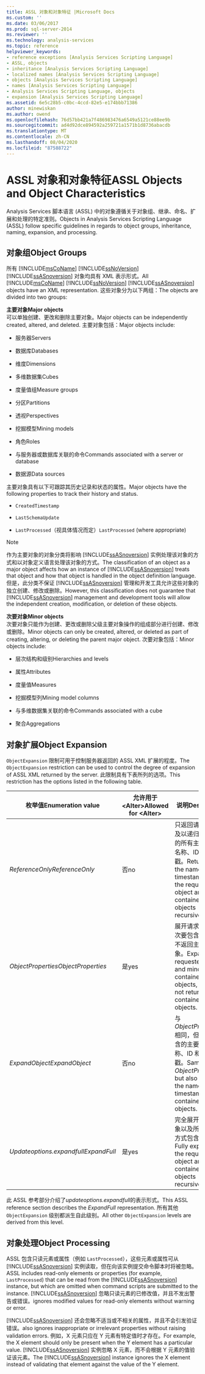 ```yaml
---
title: ASSL 对象和对象特征 |Microsoft Docs
ms.custom: ''
ms.date: 03/06/2017
ms.prod: sql-server-2014
ms.reviewer: ''
ms.technology: analysis-services
ms.topic: reference
helpviewer_keywords:
- reference exceptions [Analysis Services Scripting Language]
- ASSL, objects
- inheritance [Analysis Services Scripting Language]
- localized names [Analysis Services Scripting Language]
- objects [Analysis Services Scripting Language]
- names [Analysis Services Scripting Language]
- Analysis Services Scripting Language, objects
- expansion [Analysis Services Scripting Language]
ms.assetid: 6e5c28b5-c0bc-4ccd-82e5-e174bbb71386
author: minewiskan
ms.author: owend
ms.openlocfilehash: 76d57bb421a7f486983476a6549a5121ce88ee9b
ms.sourcegitcommit: ad4d92dce894592a259721a1571b1d8736abacdb
ms.translationtype: MT
ms.contentlocale: zh-CN
ms.lasthandoff: 08/04/2020
ms.locfileid: "87588722"
---
```

# <a name="assl-objects-and-object-characteristics"></a><span data-ttu-id="a74ec-102">ASSL 对象和对象特征</span><span class="sxs-lookup"><span data-stu-id="a74ec-102">ASSL Objects and Object Characteristics</span></span>
  <span data-ttu-id="a74ec-103">Analysis Services 脚本语言 (ASSL) 中的对象遵循关于对象组、继承、命名、扩展和处理的特定准则。</span><span class="sxs-lookup"><span data-stu-id="a74ec-103">Objects in Analysis Services Scripting Language (ASSL) follow specific guidelines in regards to object groups, inheritance, naming, expansion, and processing.</span></span>  
  
## <a name="object-groups"></a><span data-ttu-id="a74ec-104">对象组</span><span class="sxs-lookup"><span data-stu-id="a74ec-104">Object Groups</span></span>  
 <span data-ttu-id="a74ec-105">所有 [!INCLUDE[msCoName](../../../includes/msconame-md.md)] [!INCLUDE[ssNoVersion](../../../includes/ssnoversion-md.md)] [!INCLUDE[ssASnoversion](../../../includes/ssasnoversion-md.md)] 对象均具有 XML 表示形式。</span><span class="sxs-lookup"><span data-stu-id="a74ec-105">All [!INCLUDE[msCoName](../../../includes/msconame-md.md)] [!INCLUDE[ssNoVersion](../../../includes/ssnoversion-md.md)] [!INCLUDE[ssASnoversion](../../../includes/ssasnoversion-md.md)] objects have an XML representation.</span></span> <span data-ttu-id="a74ec-106">这些对象分为以下两组：</span><span class="sxs-lookup"><span data-stu-id="a74ec-106">The objects are divided into two groups:</span></span>  
  
 <span data-ttu-id="a74ec-107">**主要对象**</span><span class="sxs-lookup"><span data-stu-id="a74ec-107">**Major objects**</span></span>  
 <span data-ttu-id="a74ec-108">可以单独创建、更改和删除主要对象。</span><span class="sxs-lookup"><span data-stu-id="a74ec-108">Major objects can be independently created, altered, and deleted.</span></span> <span data-ttu-id="a74ec-109">主要对象包括：</span><span class="sxs-lookup"><span data-stu-id="a74ec-109">Major objects include:</span></span>  
  
-   <span data-ttu-id="a74ec-110">服务器</span><span class="sxs-lookup"><span data-stu-id="a74ec-110">Servers</span></span>  
  
-   <span data-ttu-id="a74ec-111">数据库</span><span class="sxs-lookup"><span data-stu-id="a74ec-111">Databases</span></span>  
  
-   <span data-ttu-id="a74ec-112">维度</span><span class="sxs-lookup"><span data-stu-id="a74ec-112">Dimensions</span></span>  
  
-   <span data-ttu-id="a74ec-113">多维数据集</span><span class="sxs-lookup"><span data-stu-id="a74ec-113">Cubes</span></span>  
  
-   <span data-ttu-id="a74ec-114">度量值组</span><span class="sxs-lookup"><span data-stu-id="a74ec-114">Measure groups</span></span>  
  
-   <span data-ttu-id="a74ec-115">分区</span><span class="sxs-lookup"><span data-stu-id="a74ec-115">Partitions</span></span>  
  
-   <span data-ttu-id="a74ec-116">透视</span><span class="sxs-lookup"><span data-stu-id="a74ec-116">Perspectives</span></span>  
  
-   <span data-ttu-id="a74ec-117">挖掘模型</span><span class="sxs-lookup"><span data-stu-id="a74ec-117">Mining models</span></span>  
  
-   <span data-ttu-id="a74ec-118">角色</span><span class="sxs-lookup"><span data-stu-id="a74ec-118">Roles</span></span>  
  
-   <span data-ttu-id="a74ec-119">与服务器或数据库关联的命令</span><span class="sxs-lookup"><span data-stu-id="a74ec-119">Commands associated with a server or database</span></span>  
  
-   <span data-ttu-id="a74ec-120">数据源</span><span class="sxs-lookup"><span data-stu-id="a74ec-120">Data sources</span></span>  
  
 <span data-ttu-id="a74ec-121">主要对象具有以下可跟踪其历史记录和状态的属性。</span><span class="sxs-lookup"><span data-stu-id="a74ec-121">Major objects have the following properties to track their history and status.</span></span>  
  
-   `CreatedTimestamp`  
  
-   `LastSchemaUpdate`  
  
-   <span data-ttu-id="a74ec-122">`LastProcessed`（视具体情况而定）</span><span class="sxs-lookup"><span data-stu-id="a74ec-122">`LastProcessed` (where appropriate)</span></span>  
  
> [!NOTE]  
>  <span data-ttu-id="a74ec-123">作为主要对象的对象分类将影响 [!INCLUDE[ssASnoversion](../../../includes/ssasnoversion-md.md)] 实例处理该对象的方式和以对象定义语言处理该对象的方式。</span><span class="sxs-lookup"><span data-stu-id="a74ec-123">The classification of an object as a major object affects how an instance of [!INCLUDE[ssASnoversion](../../../includes/ssasnoversion-md.md)] treats that object and how that object is handled in the object definition language.</span></span> <span data-ttu-id="a74ec-124">但是，此分类不保证 [!INCLUDE[ssASnoversion](../../../includes/ssasnoversion-md.md)] 管理和开发工具允许这些对象的独立创建、修改或删除。</span><span class="sxs-lookup"><span data-stu-id="a74ec-124">However, this classification does not guarantee that [!INCLUDE[ssASnoversion](../../../includes/ssasnoversion-md.md)] management and development tools will allow the independent creation, modification, or deletion of these objects.</span></span>  
  
 <span data-ttu-id="a74ec-125">**次要对象**</span><span class="sxs-lookup"><span data-stu-id="a74ec-125">**Minor objects**</span></span>  
 <span data-ttu-id="a74ec-126">次要对象只能作为创建、更改或删除父级主要对象操作的组成部分进行创建、修改或删除。</span><span class="sxs-lookup"><span data-stu-id="a74ec-126">Minor objects can only be created, altered, or deleted as part of creating, altering, or deleting the parent major object.</span></span> <span data-ttu-id="a74ec-127">次要对象包括：</span><span class="sxs-lookup"><span data-stu-id="a74ec-127">Minor objects include:</span></span>  
  
-   <span data-ttu-id="a74ec-128">层次结构和级别</span><span class="sxs-lookup"><span data-stu-id="a74ec-128">Hierarchies and levels</span></span>  
  
-   <span data-ttu-id="a74ec-129">属性</span><span class="sxs-lookup"><span data-stu-id="a74ec-129">Attributes</span></span>  
  
-   <span data-ttu-id="a74ec-130">度量值</span><span class="sxs-lookup"><span data-stu-id="a74ec-130">Measures</span></span>  
  
-   <span data-ttu-id="a74ec-131">挖掘模型列</span><span class="sxs-lookup"><span data-stu-id="a74ec-131">Mining model columns</span></span>  
  
-   <span data-ttu-id="a74ec-132">与多维数据集关联的命令</span><span class="sxs-lookup"><span data-stu-id="a74ec-132">Commands associated with a cube</span></span>  
  
-   <span data-ttu-id="a74ec-133">聚合</span><span class="sxs-lookup"><span data-stu-id="a74ec-133">Aggregations</span></span>  
  
## <a name="object-expansion"></a><span data-ttu-id="a74ec-134">对象扩展</span><span class="sxs-lookup"><span data-stu-id="a74ec-134">Object Expansion</span></span>  
 <span data-ttu-id="a74ec-135">`ObjectExpansion` 限制可用于控制服务器返回的 ASSL XML 扩展的程度。</span><span class="sxs-lookup"><span data-stu-id="a74ec-135">The `ObjectExpansion` restriction can be used to control the degree of expansion of ASSL XML returned by the server.</span></span> <span data-ttu-id="a74ec-136">此限制具有下表所列的选项。</span><span class="sxs-lookup"><span data-stu-id="a74ec-136">This restriction has the options listed in the following table.</span></span>  
  
|<span data-ttu-id="a74ec-137">枚举值</span><span class="sxs-lookup"><span data-stu-id="a74ec-137">Enumeration value</span></span>|<span data-ttu-id="a74ec-138">允许用于\<Alter></span><span class="sxs-lookup"><span data-stu-id="a74ec-138">Allowed for \<Alter></span></span>|<span data-ttu-id="a74ec-139">说明</span><span class="sxs-lookup"><span data-stu-id="a74ec-139">Description</span></span>|  
|-----------------------|---------------------------|-----------------|  
|<span data-ttu-id="a74ec-140">*ReferenceOnly*</span><span class="sxs-lookup"><span data-stu-id="a74ec-140">*ReferenceOnly*</span></span>|<span data-ttu-id="a74ec-141">否</span><span class="sxs-lookup"><span data-stu-id="a74ec-141">no</span></span>|<span data-ttu-id="a74ec-142">只返回请求对象以及以递归方式包含的所有主要对象的名称、ID 和时间戳。</span><span class="sxs-lookup"><span data-stu-id="a74ec-142">Returns only the name, ID, and timestamp for the requested object and for all contained major objects recursively.</span></span>|  
|<span data-ttu-id="a74ec-143">*ObjectProperties*</span><span class="sxs-lookup"><span data-stu-id="a74ec-143">*ObjectProperties*</span></span>|<span data-ttu-id="a74ec-144">是</span><span class="sxs-lookup"><span data-stu-id="a74ec-144">yes</span></span>|<span data-ttu-id="a74ec-145">展开请求的对象和次要包含对象，但不返回主要包含对象。</span><span class="sxs-lookup"><span data-stu-id="a74ec-145">Expands the requested object and minor contained objects, but does not return major contained objects.</span></span>|  
|<span data-ttu-id="a74ec-146">*ExpandObject*</span><span class="sxs-lookup"><span data-stu-id="a74ec-146">*ExpandObject*</span></span>|<span data-ttu-id="a74ec-147">否</span><span class="sxs-lookup"><span data-stu-id="a74ec-147">no</span></span>|<span data-ttu-id="a74ec-148">与*ObjectProperties*相同，但还返回包含的主要对象的名称、ID 和时间戳。</span><span class="sxs-lookup"><span data-stu-id="a74ec-148">Same as *ObjectProperties*, but also returns the name, ID, and timestamp for contained major objects.</span></span>|  
|<span data-ttu-id="a74ec-149">*Updateoptions.expandfull*</span><span class="sxs-lookup"><span data-stu-id="a74ec-149">*ExpandFull*</span></span>|<span data-ttu-id="a74ec-150">是</span><span class="sxs-lookup"><span data-stu-id="a74ec-150">yes</span></span>|<span data-ttu-id="a74ec-151">完全展开请求的对象以及所有以递归方式包含的对象。</span><span class="sxs-lookup"><span data-stu-id="a74ec-151">Fully expands the requested object and all contained objects recursively.</span></span>|  
  
 <span data-ttu-id="a74ec-152">此 ASSL 参考部分介绍了*updateoptions.expandfull*的表示形式。</span><span class="sxs-lookup"><span data-stu-id="a74ec-152">This ASSL reference section describes the *ExpandFull* representation.</span></span> <span data-ttu-id="a74ec-153">所有其他 `ObjectExpansion` 级别都派生自此级别。</span><span class="sxs-lookup"><span data-stu-id="a74ec-153">All other `ObjectExpansion` levels are derived from this level.</span></span>  
  
## <a name="object-processing"></a><span data-ttu-id="a74ec-154">对象处理</span><span class="sxs-lookup"><span data-stu-id="a74ec-154">Object Processing</span></span>  
 <span data-ttu-id="a74ec-155">ASSL 包含只读元素或属性（例如 `LastProcessed`），这些元素或属性可从 [!INCLUDE[ssASnoversion](../../../includes/ssasnoversion-md.md)] 实例读取，但在向该实例提交命令脚本时将被忽略。</span><span class="sxs-lookup"><span data-stu-id="a74ec-155">ASSL includes read-only elements or properties (for example, `LastProcessed`) that can be read from the [!INCLUDE[ssASnoversion](../../../includes/ssasnoversion-md.md)] instance, but which are omitted when command scripts are submitted to the instance.</span></span> [!INCLUDE[ssASnoversion](../../../includes/ssasnoversion-md.md)] <span data-ttu-id="a74ec-156">忽略只读元素的已修改值，并且不发出警告或错误。</span><span class="sxs-lookup"><span data-stu-id="a74ec-156">ignores modified values for read-only elements without warning or error.</span></span>  
  
 [!INCLUDE[ssASnoversion](../../../includes/ssasnoversion-md.md)] <span data-ttu-id="a74ec-157">还会忽略不适当或不相关的属性，并且不会引发验证错误。</span><span class="sxs-lookup"><span data-stu-id="a74ec-157">also ignores inappropriate or irrelevant properties without raising validation errors.</span></span> <span data-ttu-id="a74ec-158">例如，X 元素只应在 Y 元素有特定值时才存在。</span><span class="sxs-lookup"><span data-stu-id="a74ec-158">For example, the X element should only be present when the Y element has a particular value.</span></span> <span data-ttu-id="a74ec-159">[!INCLUDE[ssASnoversion](../../../includes/ssasnoversion-md.md)] 实例忽略 X 元素，而不会根据 Y 元素的值验证该元素。</span><span class="sxs-lookup"><span data-stu-id="a74ec-159">The [!INCLUDE[ssASnoversion](../../../includes/ssasnoversion-md.md)] instance ignores the X element instead of validating that element against the value of the Y element.</span></span>  
  
  
